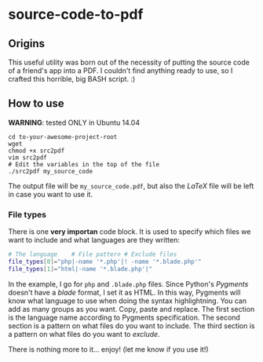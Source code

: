 # source-code-to-pdf

## Origins

This useful utility was born out of the necessity of putting the source code of a friend's app into a PDF.
I couldn't find anything ready to use, so I crafted this horrible, big BASH script. :)

## How to use

**WARNING**: tested ONLY in Ubuntu 14.04

```
cd to-your-awesome-project-root
wget
chmod +x src2pdf
vim src2pdf
# Edit the variables in the top of the file
./src2pdf my_source_code
```

The output file will be `my_source_code.pdf`, but also the *LaTeX* file will be left in case you want to use it.

### File types

There is one **very importan** code block. It is used to specify which files we want to include and what languages are they written:

```sh
# The language    # File pattern # Exclude files
file_types[0]="php|-name '*.php'|! -name '*.blade.php'"
file_types[1]="html|-name '*.blade.php'|"
```

In the example, I go for `php` and `.blade.php` files.
Since Python's *Pygments* doesn't have a *blade* format, I set it as HTML. In this way, Pygments will know what language to use when doing the syntax highlightning.
You can add as many groups as you want. Copy, paste and replace.
The first section is the language name according to Pygments specification.
The second section is a pattern on what files do you want to include.
The third section is a pattern on what files do you want to *exclude*.

There is nothing more to it... enjoy! (let me know if you use it!)
